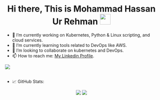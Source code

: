 ### 
<h1 align="center"><b>Hi there, This is Mohammad Hassan Ur Rehman </b><img src="https://media.giphy.com/media/hvRJCLFzcasrR4ia7z/giphy.gif" width="35"></h1>



- 🔭 I’m currently working on Kubernetes, Python & Linux scripting, and cloud services.
- 🌱 I’m currently learning tools related to DevOps like AWS.
- 👯 I’m looking to collaborate on kubernetes and DevOps.
- 📫 How to reach me: <a href="https://www.linkedin.com/in/mhassaankhokhar/">My Linkedin Profile</a>.
<!-- - ⚡ Fun fact:  -->
<img src="https://user-images.githubusercontent.com/73097560/115834477-dbab4500-a447-11eb-908a-139a6edaec5c.gif"><br><br>
- 📈 GitHub Stats:
<p align="center">
<img src='https://github-readme-stats.vercel.app/api?username=mhassaankhokhar&show_icons=true&theme=onedark' height:'50'>
<img src='https://github-readme-stats.vercel.app/api/top-langs/?username=mhassaankhokhar&theme=onedark'>
</p>
